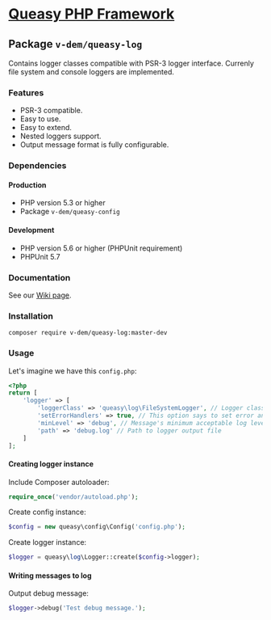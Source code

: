 # [Queasy PHP Framework](https://github.com/v-dem/queasy-app/)

## Package `v-dem/queasy-log`

Contains logger classes compatible with PSR-3 logger interface. Currenly file system and console loggers are implemented.

### Features

* PSR-3 compatible.
* Easy to use.
* Easy to extend.
* Nested loggers support.
* Output message format is fully configurable.

### Dependencies

#### Production

* PHP version 5.3 or higher
* Package `v-dem/queasy-config`

#### Development

* PHP version 5.6 or higher (PHPUnit requirement)
* PHPUnit 5.7

### Documentation

See our [Wiki page](https://github.com/v-dem/queasy-log/wiki).

### Installation

    composer require v-dem/queasy-log:master-dev

### Usage

Let's imagine we have this `config.php`:

```php
<?php
return [
    'logger' => [
        'loggerClass' => 'queasy\log\FileSystemLogger', // Logger class to be instantiated
        'setErrorHandlers' => true, // This option says to set error and exception handlers
        'minLevel' => 'debug', // Message's minimum acceptable log level
        'path' => 'debug.log' // Path to logger output file
    ]
];
```

#### Creating logger instance

Include Composer autoloader:

```php
require_once('vendor/autoload.php');
```

Create config instance:

```php
$config = new queasy\config\Config('config.php');
```

Create logger instance:

```php
$logger = queasy\log\Logger::create($config->logger);
```

#### Writing messages to log

Output debug message:

```php
$logger->debug('Test debug message.');
```

